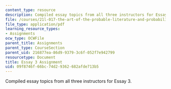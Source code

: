 ```yaml
---
content_type: resource
description: Compiled essay topics from all three instructors for Essay 3.
file: /courses/21l-017-the-art-of-the-probable-literature-and-probability-spring-2008/09f8746f66bc74d29362682afde713b5_essay3_compiled.pdf
file_type: application/pdf
learning_resource_types:
- Assignments
ocw_type: OCWFile
parent_title: Assignments
parent_type: CourseSection
parent_uid: 216877ea-86d9-9379-3c6f-052f7e942799
resourcetype: Document
title: Essay 3 Assignment
uid: 09f8746f-66bc-74d2-9362-682afde713b5
---
```

Compiled essay topics from all three instructors for Essay 3.

